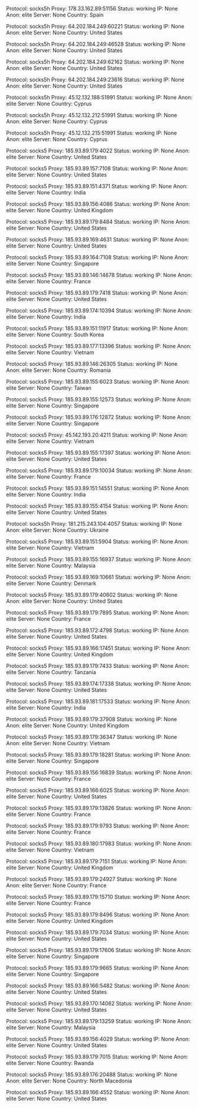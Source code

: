 Protocol: socks5h
Proxy: 178.33.162.89:51156
Status: working
IP: None
Anon: elite
Server: None
Country: Spain

Protocol: socks5h
Proxy: 64.202.184.249:60221
Status: working
IP: None
Anon: elite
Server: None
Country: United States

Protocol: socks5h
Proxy: 64.202.184.249:46528
Status: working
IP: None
Anon: elite
Server: None
Country: United States

Protocol: socks5h
Proxy: 64.202.184.249:62162
Status: working
IP: None
Anon: elite
Server: None
Country: United States

Protocol: socks5h
Proxy: 64.202.184.249:23616
Status: working
IP: None
Anon: elite
Server: None
Country: United States

Protocol: socks5h
Proxy: 45.12.132.188:51991
Status: working
IP: None
Anon: elite
Server: None
Country: Cyprus

Protocol: socks5h
Proxy: 45.12.132.212:51991
Status: working
IP: None
Anon: elite
Server: None
Country: Cyprus

Protocol: socks5h
Proxy: 45.12.132.215:51991
Status: working
IP: None
Anon: elite
Server: None
Country: Cyprus

Protocol: socks5
Proxy: 185.93.89.179:4022
Status: working
IP: None
Anon: elite
Server: None
Country: United States

Protocol: socks5
Proxy: 185.93.89.157:7108
Status: working
IP: None
Anon: elite
Server: None
Country: United States

Protocol: socks5
Proxy: 185.93.89.151:4371
Status: working
IP: None
Anon: elite
Server: None
Country: India

Protocol: socks5
Proxy: 185.93.89.156:4086
Status: working
IP: None
Anon: elite
Server: None
Country: United Kingdom

Protocol: socks5
Proxy: 185.93.89.179:8484
Status: working
IP: None
Anon: elite
Server: None
Country: United States

Protocol: socks5
Proxy: 185.93.89.169:4631
Status: working
IP: None
Anon: elite
Server: None
Country: United States

Protocol: socks5
Proxy: 185.93.89.164:7108
Status: working
IP: None
Anon: elite
Server: None
Country: Singapore

Protocol: socks5
Proxy: 185.93.89.146:14678
Status: working
IP: None
Anon: elite
Server: None
Country: France

Protocol: socks5
Proxy: 185.93.89.179:7418
Status: working
IP: None
Anon: elite
Server: None
Country: United States

Protocol: socks5
Proxy: 185.93.89.174:10394
Status: working
IP: None
Anon: elite
Server: None
Country: India

Protocol: socks5
Proxy: 185.93.89.151:11917
Status: working
IP: None
Anon: elite
Server: None
Country: South Korea

Protocol: socks5
Proxy: 185.93.89.177:13396
Status: working
IP: None
Anon: elite
Server: None
Country: Vietnam

Protocol: socks5
Proxy: 185.93.89.146:26305
Status: working
IP: None
Anon: elite
Server: None
Country: Romania

Protocol: socks5
Proxy: 185.93.89.155:6023
Status: working
IP: None
Anon: elite
Server: None
Country: Taiwan

Protocol: socks5
Proxy: 185.93.89.155:12573
Status: working
IP: None
Anon: elite
Server: None
Country: Singapore

Protocol: socks5
Proxy: 185.93.89.176:12872
Status: working
IP: None
Anon: elite
Server: None
Country: Singapore

Protocol: socks5
Proxy: 45.142.193.20:4211
Status: working
IP: None
Anon: elite
Server: None
Country: Vietnam

Protocol: socks5
Proxy: 185.93.89.155:17397
Status: working
IP: None
Anon: elite
Server: None
Country: United States

Protocol: socks5
Proxy: 185.93.89.179:10034
Status: working
IP: None
Anon: elite
Server: None
Country: France

Protocol: socks5
Proxy: 185.93.89.151:14551
Status: working
IP: None
Anon: elite
Server: None
Country: India

Protocol: socks5
Proxy: 185.93.89.155:4154
Status: working
IP: None
Anon: elite
Server: None
Country: United States

Protocol: socks5h
Proxy: 181.215.243.104:4057
Status: working
IP: None
Anon: elite
Server: None
Country: Ukraine

Protocol: socks5
Proxy: 185.93.89.151:5904
Status: working
IP: None
Anon: elite
Server: None
Country: Vietnam

Protocol: socks5
Proxy: 185.93.89.155:16937
Status: working
IP: None
Anon: elite
Server: None
Country: Malaysia

Protocol: socks5
Proxy: 185.93.89.169:10661
Status: working
IP: None
Anon: elite
Server: None
Country: Denmark

Protocol: socks5
Proxy: 185.93.89.179:40602
Status: working
IP: None
Anon: elite
Server: None
Country: United States

Protocol: socks5
Proxy: 185.93.89.179:7895
Status: working
IP: None
Anon: elite
Server: None
Country: France

Protocol: socks5
Proxy: 185.93.89.172:4798
Status: working
IP: None
Anon: elite
Server: None
Country: United States

Protocol: socks5
Proxy: 185.93.89.166:17451
Status: working
IP: None
Anon: elite
Server: None
Country: United Kingdom

Protocol: socks5
Proxy: 185.93.89.179:7433
Status: working
IP: None
Anon: elite
Server: None
Country: Tanzania

Protocol: socks5
Proxy: 185.93.89.174:17338
Status: working
IP: None
Anon: elite
Server: None
Country: United States

Protocol: socks5
Proxy: 185.93.89.181:17533
Status: working
IP: None
Anon: elite
Server: None
Country: India

Protocol: socks5
Proxy: 185.93.89.179:37908
Status: working
IP: None
Anon: elite
Server: None
Country: United Kingdom

Protocol: socks5
Proxy: 185.93.89.179:36347
Status: working
IP: None
Anon: elite
Server: None
Country: Vietnam

Protocol: socks5
Proxy: 185.93.89.179:18281
Status: working
IP: None
Anon: elite
Server: None
Country: Singapore

Protocol: socks5
Proxy: 185.93.89.156:16839
Status: working
IP: None
Anon: elite
Server: None
Country: France

Protocol: socks5
Proxy: 185.93.89.166:6025
Status: working
IP: None
Anon: elite
Server: None
Country: United States

Protocol: socks5
Proxy: 185.93.89.179:13826
Status: working
IP: None
Anon: elite
Server: None
Country: France

Protocol: socks5
Proxy: 185.93.89.179:9793
Status: working
IP: None
Anon: elite
Server: None
Country: France

Protocol: socks5
Proxy: 185.93.89.180:17983
Status: working
IP: None
Anon: elite
Server: None
Country: Vietnam

Protocol: socks5
Proxy: 185.93.89.179:7151
Status: working
IP: None
Anon: elite
Server: None
Country: United Kingdom

Protocol: socks5
Proxy: 185.93.89.179:24927
Status: working
IP: None
Anon: elite
Server: None
Country: France

Protocol: socks5
Proxy: 185.93.89.179:15710
Status: working
IP: None
Anon: elite
Server: None
Country: France

Protocol: socks5
Proxy: 185.93.89.179:8496
Status: working
IP: None
Anon: elite
Server: None
Country: United Kingdom

Protocol: socks5
Proxy: 185.93.89.179:7034
Status: working
IP: None
Anon: elite
Server: None
Country: United States

Protocol: socks5
Proxy: 185.93.89.179:17606
Status: working
IP: None
Anon: elite
Server: None
Country: Singapore

Protocol: socks5
Proxy: 185.93.89.179:9665
Status: working
IP: None
Anon: elite
Server: None
Country: Singapore

Protocol: socks5
Proxy: 185.93.89.166:5482
Status: working
IP: None
Anon: elite
Server: None
Country: United States

Protocol: socks5
Proxy: 185.93.89.170:14062
Status: working
IP: None
Anon: elite
Server: None
Country: United States

Protocol: socks5
Proxy: 185.93.89.179:13259
Status: working
IP: None
Anon: elite
Server: None
Country: Malaysia

Protocol: socks5
Proxy: 185.93.89.156:4029
Status: working
IP: None
Anon: elite
Server: None
Country: United States

Protocol: socks5
Proxy: 185.93.89.179:7015
Status: working
IP: None
Anon: elite
Server: None
Country: Rwanda

Protocol: socks5
Proxy: 185.93.89.176:20488
Status: working
IP: None
Anon: elite
Server: None
Country: North Macedonia

Protocol: socks5
Proxy: 185.93.89.166:4552
Status: working
IP: None
Anon: elite
Server: None
Country: United States


